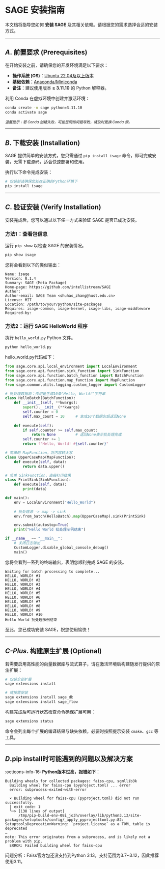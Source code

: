 # SAGE 安装指南

本文档将指导您如何 **安装 SAGE** 及其相关依赖。请根据您的需求选择合适的安装方式。

---

## *A*. 前置要求 (Prerequisites)

在开始安装之前，请确保您的开发环境满足以下要求：

* **操作系统 (OS)**：[Ubuntu 22.04及以上版本](https://ubuntu.com/)
* **基础依赖**：[Anaconda/Miniconda](https://www.anaconda.com/) 
* **备注**：建议使用版本 **≥ 3.11.10** 的 Python 解释器。

利用 Conda 在虚拟环境中创建并激活环境：

```bash
conda create -n sage python=3.11.10
conda activate sage
```

<small>*温馨提示：若 Conda 创建失败，可能是网络问题导致，请及时更换 Conda 源。*</small>

---

## *B*. 下载安装 (Installation)

SAGE 提供简单的安装方式，您只需通过 `pip install isage` 命令，即可完成安装，无需下载源码，适合快速部署和使用。

执行以下命令完成安装：

```bash
# 安装前请确保您处在正确的Python环境下
pip install isage
```

---

## *C*. 验证安装 (Verify Installation)
安装完成后，您可以通过以下任一方式来验证 SAGE 是否已成功安装。

### 方法1：查看包信息

运行 `pip show` 以检查 SAGE 的安装情况。

```Bash
pip show isage
```

您将会看到以下的类似输出：

```
Name: isage
Version: 0.1.4
Summary: SAGE (Meta Package)
Home-page: https://github.com/intellistream/SAGE
Author: 
Author-email: SAGE Team <shuhao_zhang@hust.edu.cn>
License: MIT
Location: /path/to/your/python/site-packages
Requires: isage-common, isage-kernel, isage-libs, isage-middleware
Required-by:
```

### 方法2：运行 SAGE HelloWorld 程序

执行 `hello_world.py` Python 文件。

```Bash
python hello_world.py
```

hello_world.py代码如下：
```Python linenums="1"
from sage.core.api.local_environment import LocalEnvironment
from sage.core.api.function.sink_function import SinkFunction
from sage.core.api.function.batch_function import BatchFunction
from sage.core.api.function.map_function import MapFunction
from sage.common.utils.logging.custom_logger import CustomLogger

# 批处理数据源：作用是生成10条"Hello, World!"字符串
class HelloBatch(BatchFunction):
    def __init__(self, **kwargs):
        super().__init__(**kwargs)
        self.counter = 0
        self.max_count = 10     # 生成10个数据包后返回None
    
    def execute(self):
        if self.counter >= self.max_count:
            return None         # 返回None表示批处理完成
        self.counter += 1
        return f"Hello, World! #{self.counter}"

# 简单的 MapFunction，将内容转大写
class UpperCaseMap(MapFunction):
    def execute(self, data):
        return data.upper()

# 简单 SinkFunction，直接打印结果
class PrintSink(SinkFunction):
    def execute(self, data):
        print(data)

def main():
    env = LocalEnvironment("Hello_World")
    
    # 批处理源 -> map -> sink
    env.from_batch(HelloBatch).map(UpperCaseMap).sink(PrintSink)

    env.submit(autostop=True)
    print("Hello World 批处理示例结束")

if __name__ == "__main__":
    # 关闭日志输出
    CustomLogger.disable_global_console_debug()
    main()
```

您将会看到一系列的终端输出，表明您顺利完成 SAGE 的安装。

```
Waiting for batch processing to complete...
HELLO, WORLD! #1
HELLO, WORLD! #2
HELLO, WORLD! #3
HELLO, WORLD! #4
HELLO, WORLD! #5
HELLO, WORLD! #6
HELLO, WORLD! #7
HELLO, WORLD! #8
HELLO, WORLD! #9
HELLO, WORLD! #10
Hello World 批处理示例结束
```

至此，您已成功安装 SAGE，祝您使用愉快！

---

## *C-Plus*. 构建原生扩展 (Optional)

若需要启用高性能的向量数据库与流式算子，请在激活环境后构建随发行提供的原生扩展：

```bash
# 安装全部扩展
sage extensions install

# 或按需安装
sage extensions install sage_db
sage extensions install sage_flow
```

构建完成后可运行状态检查命令确保扩展可用：

```bash
sage extensions status
```

命令会列出每个扩展的编译结果与缺失依赖，必要时按照提示安装 `cmake`、`gcc` 等工具。

---

## *D*.pip install时可能遇到的问题以及解决方案

:octicons-info-16: **Python版本过高，报错如下**：

```
Building wheels for collected packages: faiss-cpu, sgmllib3k
  Building wheel for faiss-cpu (pyproject.toml) ... error
  error: subprocess-exited-with-error

  × Building wheel for faiss-cpu (pyproject.toml) did not run successfully.
  │ exit code: 1
  ╰─> [138 lines of output]
      /tmp/pip-build-env-08i_jo3h/overlay/lib/python3.13/site-packages/setuptools/config/_apply_pyprojecttoml.py:82: SetuptoolsDeprecationWarning: `project.license` as a TOML table is deprecated
…
note: This error originates from a subprocess, and is likely not a problem with pip.
  ERROR: Failed building wheel for faiss-cpu
```
问题分析：Faiss官方包还没支持到Python 3.13，支持范围为3.7~3.12，因此推荐使用3.11。
